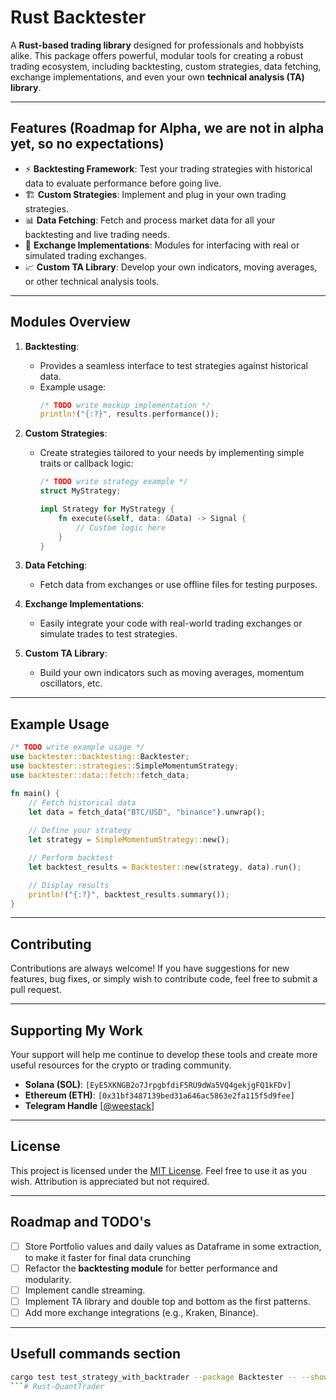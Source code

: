 
# Rust Backtester

A **Rust-based trading library** designed for professionals and hobbyists alike. This package offers powerful, modular tools for creating a robust trading ecosystem, including backtesting, custom strategies, data fetching, exchange implementations, and even your own **technical analysis (TA) library**.

---

## Features (Roadmap for Alpha, we are not in alpha yet, so no expectations)

- ⚡ **Backtesting Framework**: Test your trading strategies with historical data to evaluate performance before going live.
- 🏗️ **Custom Strategies**: Implement and plug in your own trading strategies.
- 📊 **Data Fetching**: Fetch and process market data for all your backtesting and live trading needs.
- 🔄 **Exchange Implementations**: Modules for interfacing with real or simulated trading exchanges.
- 📈 **Custom TA Library**: Develop your own indicators, moving averages, or other technical analysis tools.

---

## Modules Overview

1. **Backtesting**:
    - Provides a seamless interface to test strategies against historical data.
    - Example usage:
      ```rust
      /* TODO write mockup implementation */
      println!("{:?}", results.performance());
      ```

2. **Custom Strategies**:
    - Create strategies tailored to your needs by implementing simple traits or callback logic:
      ```rust
      /* TODO write strategy example */
      struct MyStrategy;
      
      impl Strategy for MyStrategy {
          fn execute(&self, data: &Data) -> Signal {
              // Custom logic here
          }
      }
      ```

3. **Data Fetching**:
    - Fetch data from exchanges or use offline files for testing purposes.

4. **Exchange Implementations**:
    - Easily integrate your code with real-world trading exchanges or simulate trades to test strategies.

5. **Custom TA Library**:
    - Build your own indicators such as moving averages, momentum oscillators, etc.

---

## Example Usage

```rust
/* TODO write example usage */
use backtester::backtesting::Backtester;
use backtester::strategies::SimpleMomentumStrategy;
use backtester::data::fetch::fetch_data;

fn main() {
    // Fetch historical data
    let data = fetch_data("BTC/USD", "binance").unwrap();
    
    // Define your strategy
    let strategy = SimpleMomentumStrategy::new();

    // Perform backtest
    let backtest_results = Backtester::new(strategy, data).run();

    // Display results
    println!("{:?}", backtest_results.summary());
}
```

---

## Contributing

Contributions are always welcome! If you have suggestions for new features, bug fixes, or simply wish to contribute code, feel free to submit a pull request.

---

## Supporting My Work

Your support will help me continue to develop these tools and create more useful resources for the crypto or trading community.

- **Solana (SOL)**: `[EyE5XKNGB2o7JrpgbfdiF5RU9dWa5VQ4gekjgFQ1kFDv]`
- **Ethereum (ETH)**: `[0x31bf3487139bed31a646ac5863e2fa115f5d9fee]`
- **Telegram Handle** [[@weestack](https://t.me/weestack)] 

---

## License

This project is licensed under the [MIT License](LICENSE). Feel free to use it as you wish. Attribution is appreciated but not required.

---

## Roadmap and TODO's
- [ ] Store Portfolio values and daily values as Dataframe in some extraction, to make it faster for final data crunching
- [ ] Refactor the **backtesting module** for better performance and modularity.
- [ ] Implement candle streaming.
- [ ] Implement TA library and double top and bottom as the first patterns.
- [ ] Add more exchange integrations (e.g., Kraken, Binance).

---
## Usefull commands section
```bash
cargo test test_strategy_with_backtrader --package Backtester -- --show-output 
```# Rust-QuantTrader
